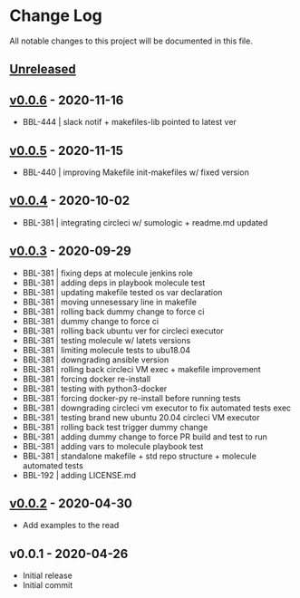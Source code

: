 # Change Log

All notable changes to this project will be documented in this file.

<a name="unreleased"></a>
## [Unreleased]



<a name="v0.0.6"></a>
## [v0.0.6] - 2020-11-16

- BBL-444 | slack notif + makefiles-lib pointed to latest ver


<a name="v0.0.5"></a>
## [v0.0.5] - 2020-11-15

- BBL-440 | improving Makefile init-makefiles w/ fixed version


<a name="v0.0.4"></a>
## [v0.0.4] - 2020-10-02

- BBL-381 | integrating circleci w/ sumologic + readme.md updated


<a name="v0.0.3"></a>
## [v0.0.3] - 2020-09-29

- BBL-381 | fixing deps at molecule jenkins role
- BBL-381 | adding deps in playbook molecule test
- BBL-381 | updating makefile tested os var declaration
- BBL-381 | moving unnesessary line in makefile
- BBL-381 | rolling back dummy change to force ci
- BBL-381 | dummy change to force ci
- BBL-381 | rolling back ubuntu ver for circleci executor
- BBL-381 | testing molecule w/ latets versions
- BBL-381 | limiting molecule tests to ubu18.04
- BBL-381 | downgrading ansible version
- BBL-381 | rolling back circleci VM exec + makefile improvement
- BBL-381 | forcing docker re-install
- BBL-381 | testing with python3-docker
- BBL-381 | forcing docker-py re-install before running tests
- BBL-381 | downgrading circleci vm executor to fix automated tests exec
- BBL-381 | testing brand new ubuntu 20.04 circleci VM executor
- BBL-381 | rolling back test trigger dummy change
- BBL-381 | adding dummy change to force PR build and test to run
- BBL-381 | adding vars to molecule playbook test
- BBL-381 | standalone makefile + std repo structure + molecule automated tests
- BBL-192 | adding LICENSE.md


<a name="v0.0.2"></a>
## [v0.0.2] - 2020-04-30

- Add examples to the read


<a name="v0.0.1"></a>
## v0.0.1 - 2020-04-26

- Initial release
- Initial commit


[Unreleased]: https://github.com/binbashar/ansible-role-jenkins-role-based-strategy/compare/v0.0.6...HEAD
[v0.0.6]: https://github.com/binbashar/ansible-role-jenkins-role-based-strategy/compare/v0.0.5...v0.0.6
[v0.0.5]: https://github.com/binbashar/ansible-role-jenkins-role-based-strategy/compare/v0.0.4...v0.0.5
[v0.0.4]: https://github.com/binbashar/ansible-role-jenkins-role-based-strategy/compare/v0.0.3...v0.0.4
[v0.0.3]: https://github.com/binbashar/ansible-role-jenkins-role-based-strategy/compare/v0.0.2...v0.0.3
[v0.0.2]: https://github.com/binbashar/ansible-role-jenkins-role-based-strategy/compare/v0.0.1...v0.0.2
